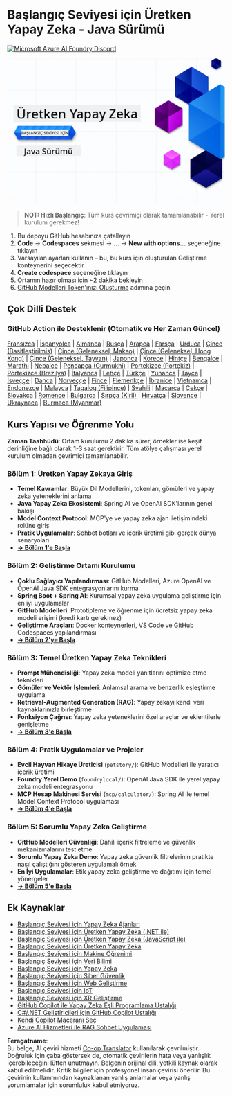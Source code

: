<!--
CO_OP_TRANSLATOR_METADATA:
{
  "original_hash": "0f080f1f2a635610b5f6eff5a58a9590",
  "translation_date": "2025-07-25T07:46:01+00:00",
  "source_file": "README.md",
  "language_code": "tr"
}
-->
# Başlangıç Seviyesi için Üretken Yapay Zeka - Java Sürümü
[![Microsoft Azure AI Foundry Discord](https://dcbadge.limes.pink/api/server/ByRwuEEgH4)](https://discord.com/invite/ByRwuEEgH4)

![Başlangıç Seviyesi için Üretken Yapay Zeka - Java Sürümü](../../translated_images/beg-genai-series.61edc4a6b2cc54284fa2d70eda26dc0ca2669e26e49655b842ea799cd6e16d2a.tr.png)

> **NOT: Hızlı Başlangıç**: Tüm kurs çevrimiçi olarak tamamlanabilir - Yerel kurulum gerekmez!
1. Bu depoyu GitHub hesabınıza çatallayın
2. **Code** → **Codespaces** sekmesi → **...** → **New with options...** seçeneğine tıklayın
3. Varsayılan ayarları kullanın – bu, bu kurs için oluşturulan Geliştirme konteynerini seçecektir
4. **Create codespace** seçeneğine tıklayın
5. Ortamın hazır olması için ~2 dakika bekleyin
6. [GitHub Modelleri Token'ınızı Oluşturma](./02-SetupDevEnvironment/README.md#step-2-create-a-github-personal-access-token) adımına geçin

## Çok Dilli Destek

### GitHub Action ile Desteklenir (Otomatik ve Her Zaman Güncel)

[Fransızca](../fr/README.md) | [İspanyolca](../es/README.md) | [Almanca](../de/README.md) | [Rusça](../ru/README.md) | [Arapça](../ar/README.md) | [Farsça](../fa/README.md) | [Urduca](../ur/README.md) | [Çince (Basitleştirilmiş)](../zh/README.md) | [Çince (Geleneksel, Makao)](../mo/README.md) | [Çince (Geleneksel, Hong Kong)](../hk/README.md) | [Çince (Geleneksel, Tayvan)](../tw/README.md) | [Japonca](../ja/README.md) | [Korece](../ko/README.md) | [Hintçe](../hi/README.md) | [Bengalce](../bn/README.md) | [Marathi](../mr/README.md) | [Nepalce](../ne/README.md) | [Pencapça (Gurmukhi)](../pa/README.md) | [Portekizce (Portekiz)](../pt/README.md) | [Portekizce (Brezilya)](../br/README.md) | [İtalyanca](../it/README.md) | [Lehçe](../pl/README.md) | [Türkçe](./README.md) | [Yunanca](../el/README.md) | [Tayca](../th/README.md) | [İsveççe](../sv/README.md) | [Danca](../da/README.md) | [Norveççe](../no/README.md) | [Fince](../fi/README.md) | [Flemenkçe](../nl/README.md) | [İbranice](../he/README.md) | [Vietnamca](../vi/README.md) | [Endonezce](../id/README.md) | [Malayca](../ms/README.md) | [Tagalog (Filipince)](../tl/README.md) | [Svahili](../sw/README.md) | [Macarca](../hu/README.md) | [Çekçe](../cs/README.md) | [Slovakça](../sk/README.md) | [Romence](../ro/README.md) | [Bulgarca](../bg/README.md) | [Sırpça (Kiril)](../sr/README.md) | [Hırvatça](../hr/README.md) | [Slovence](../sl/README.md) | [Ukraynaca](../uk/README.md) | [Burmaca (Myanmar)](../my/README.md)

## Kurs Yapısı ve Öğrenme Yolu

**Zaman Taahhüdü**: Ortam kurulumu 2 dakika sürer, örnekler ise keşif derinliğine bağlı olarak 1-3 saat gerektirir. Tüm atölye çalışması yerel kurulum olmadan çevrimiçi tamamlanabilir.

### **Bölüm 1: Üretken Yapay Zekaya Giriş**
- **Temel Kavramlar**: Büyük Dil Modellerini, tokenları, gömüleri ve yapay zeka yeteneklerini anlama
- **Java Yapay Zeka Ekosistemi**: Spring AI ve OpenAI SDK'larının genel bakışı
- **Model Context Protocol**: MCP'ye ve yapay zeka ajan iletişimindeki rolüne giriş
- **Pratik Uygulamalar**: Sohbet botları ve içerik üretimi gibi gerçek dünya senaryoları
- **[→ Bölüm 1'e Başla](./01-IntroToGenAI/README.md)**

### **Bölüm 2: Geliştirme Ortamı Kurulumu**
- **Çoklu Sağlayıcı Yapılandırması**: GitHub Modelleri, Azure OpenAI ve OpenAI Java SDK entegrasyonlarını kurma
- **Spring Boot + Spring AI**: Kurumsal yapay zeka uygulama geliştirme için en iyi uygulamalar
- **GitHub Modelleri**: Prototipleme ve öğrenme için ücretsiz yapay zeka modeli erişimi (kredi kartı gerekmez)
- **Geliştirme Araçları**: Docker konteynerleri, VS Code ve GitHub Codespaces yapılandırması
- **[→ Bölüm 2'ye Başla](./02-SetupDevEnvironment/README.md)**

### **Bölüm 3: Temel Üretken Yapay Zeka Teknikleri**
- **Prompt Mühendisliği**: Yapay zeka modeli yanıtlarını optimize etme teknikleri
- **Gömüler ve Vektör İşlemleri**: Anlamsal arama ve benzerlik eşleştirme uygulama
- **Retrieval-Augmented Generation (RAG)**: Yapay zekayı kendi veri kaynaklarınızla birleştirme
- **Fonksiyon Çağrısı**: Yapay zeka yeteneklerini özel araçlar ve eklentilerle genişletme
- **[→ Bölüm 3'e Başla](./03-CoreGenerativeAITechniques/README.md)**

### **Bölüm 4: Pratik Uygulamalar ve Projeler**
- **Evcil Hayvan Hikaye Üreticisi** (`petstory/`): GitHub Modelleri ile yaratıcı içerik üretimi
- **Foundry Yerel Demo** (`foundrylocal/`): OpenAI Java SDK ile yerel yapay zeka modeli entegrasyonu
- **MCP Hesap Makinesi Servisi** (`mcp/calculator/`): Spring AI ile temel Model Context Protocol uygulaması
- **[→ Bölüm 4'e Başla](./04-PracticalSamples/README.md)**

### **Bölüm 5: Sorumlu Yapay Zeka Geliştirme**
- **GitHub Modelleri Güvenliği**: Dahili içerik filtreleme ve güvenlik mekanizmalarını test etme
- **Sorumlu Yapay Zeka Demo**: Yapay zeka güvenlik filtrelerinin pratikte nasıl çalıştığını gösteren uygulamalı örnek
- **En İyi Uygulamalar**: Etik yapay zeka geliştirme ve dağıtımı için temel yönergeler
- **[→ Bölüm 5'e Başla](./05-ResponsibleGenAI/README.md)**

## Ek Kaynaklar 

- [Başlangıç Seviyesi için Yapay Zeka Ajanları](https://github.com/microsoft/ai-agents-for-beginners)
- [Başlangıç Seviyesi için Üretken Yapay Zeka (.NET ile)](https://github.com/microsoft/Generative-AI-for-beginners-dotnet)
- [Başlangıç Seviyesi için Üretken Yapay Zeka (JavaScript ile)](https://github.com/microsoft/generative-ai-with-javascript)
- [Başlangıç Seviyesi için Üretken Yapay Zeka](https://github.com/microsoft/generative-ai-for-beginners)
- [Başlangıç Seviyesi için Makine Öğrenimi](https://aka.ms/ml-beginners)
- [Başlangıç Seviyesi için Veri Bilimi](https://aka.ms/datascience-beginners)
- [Başlangıç Seviyesi için Yapay Zeka](https://aka.ms/ai-beginners)
- [Başlangıç Seviyesi için Siber Güvenlik](https://github.com/microsoft/Security-101)
- [Başlangıç Seviyesi için Web Geliştirme](https://aka.ms/webdev-beginners)
- [Başlangıç Seviyesi için IoT](https://aka.ms/iot-beginners)
- [Başlangıç Seviyesi için XR Geliştirme](https://github.com/microsoft/xr-development-for-beginners)
- [GitHub Copilot ile Yapay Zeka Eşli Programlama Ustalığı](https://aka.ms/GitHubCopilotAI)
- [C#/.NET Geliştiricileri için GitHub Copilot Ustalığı](https://github.com/microsoft/mastering-github-copilot-for-dotnet-csharp-developers)
- [Kendi Copilot Maceranı Seç](https://github.com/microsoft/CopilotAdventures)
- [Azure AI Hizmetleri ile RAG Sohbet Uygulaması](https://github.com/Azure-Samples/azure-search-openai-demo-java)

**Feragatname**:  
Bu belge, AI çeviri hizmeti [Co-op Translator](https://github.com/Azure/co-op-translator) kullanılarak çevrilmiştir. Doğruluk için çaba göstersek de, otomatik çevirilerin hata veya yanlışlık içerebileceğini lütfen unutmayın. Belgenin orijinal dili, yetkili kaynak olarak kabul edilmelidir. Kritik bilgiler için profesyonel insan çevirisi önerilir. Bu çevirinin kullanımından kaynaklanan yanlış anlamalar veya yanlış yorumlamalar için sorumluluk kabul etmiyoruz.